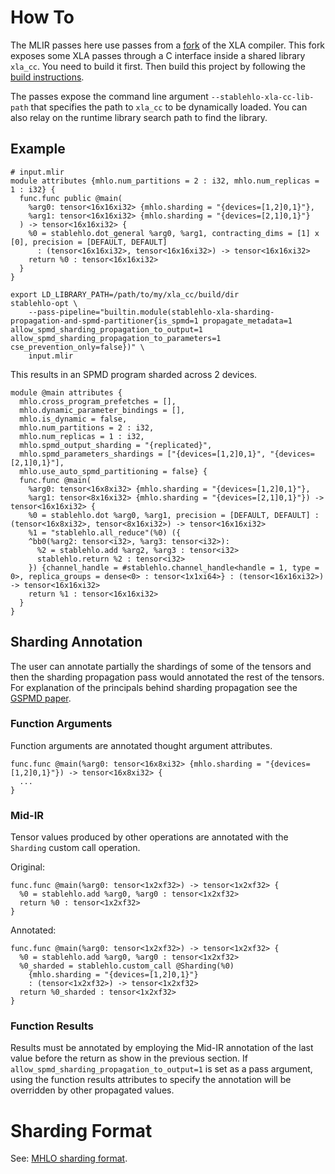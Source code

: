 # How To

The MLIR passes here use passes from a [fork](https://github.com/nod-ai/xla/tree/xla_cc) of the XLA compiler.
This fork exposes some XLA passes through a C interface inside a shared library `xla_cc`.
You need to build it first. Then build this project by following the [build instructions](/README.md#build-instructions).

The passes expose the command line argument `--stablehlo-xla-cc-lib-path` that specifies the path to `xla_cc` to be dynamically loaded.
You can also relay on the runtime library search path to find the library.

## Example

```mlir
# input.mlir
module attributes {mhlo.num_partitions = 2 : i32, mhlo.num_replicas = 1 : i32} {
  func.func public @main(
    %arg0: tensor<16x16xi32> {mhlo.sharding = "{devices=[1,2]0,1}"},
    %arg1: tensor<16x16xi32> {mhlo.sharding = "{devices=[2,1]0,1}"}
  ) -> tensor<16x16xi32> {
    %0 = stablehlo.dot_general %arg0, %arg1, contracting_dims = [1] x [0], precision = [DEFAULT, DEFAULT]
      : (tensor<16x16xi32>, tensor<16x16xi32>) -> tensor<16x16xi32>
    return %0 : tensor<16x16xi32>
  }
}
```

```
export LD_LIBRARY_PATH=/path/to/my/xla_cc/build/dir
stablehlo-opt \
    --pass-pipeline="builtin.module(stablehlo-xla-sharding-propagation-and-spmd-partitioner{is_spmd=1 propagate_metadata=1 allow_spmd_sharding_propagation_to_output=1 allow_spmd_sharding_propagation_to_parameters=1 cse_prevention_only=false})" \
    input.mlir
```

This results in an SPMD program sharded across 2 devices. 
```mlir
module @main attributes {
  mhlo.cross_program_prefetches = [],
  mhlo.dynamic_parameter_bindings = [],
  mhlo.is_dynamic = false,
  mhlo.num_partitions = 2 : i32,
  mhlo.num_replicas = 1 : i32,
  mhlo.spmd_output_sharding = "{replicated}",
  mhlo.spmd_parameters_shardings = ["{devices=[1,2]0,1}", "{devices=[2,1]0,1}"],
  mhlo.use_auto_spmd_partitioning = false} {
  func.func @main(
    %arg0: tensor<16x8xi32> {mhlo.sharding = "{devices=[1,2]0,1}"},
    %arg1: tensor<8x16xi32> {mhlo.sharding = "{devices=[2,1]0,1}"}) -> tensor<16x16xi32> {
    %0 = stablehlo.dot %arg0, %arg1, precision = [DEFAULT, DEFAULT] : (tensor<16x8xi32>, tensor<8x16xi32>) -> tensor<16x16xi32>
    %1 = "stablehlo.all_reduce"(%0) ({
    ^bb0(%arg2: tensor<i32>, %arg3: tensor<i32>):
      %2 = stablehlo.add %arg2, %arg3 : tensor<i32>
      stablehlo.return %2 : tensor<i32>
    }) {channel_handle = #stablehlo.channel_handle<handle = 1, type = 0>, replica_groups = dense<0> : tensor<1x1xi64>} : (tensor<16x16xi32>) -> tensor<16x16xi32>
    return %1 : tensor<16x16xi32>
  }
}
```

## Sharding Annotation

The user can annotate partially the shardings of some of the tensors and then the sharding propagation pass would annotated the rest of the tensors. For explanation of the principals behind sharding propagation see the [GSPMD paper](https://arxiv.org/abs/2105.04663).

### Function Arguments

Function arguments are annotated thought argument attributes.

```mlir
func.func @main(%arg0: tensor<16x8xi32> {mhlo.sharding = "{devices=[1,2]0,1}"}) -> tensor<16x8xi32> {
  ... 
}
```

### Mid-IR

Tensor values produced by other operations are annotated with the `Sharding` custom call operation.

Original:
```mlir
func.func @main(%arg0: tensor<1x2xf32>) -> tensor<1x2xf32> {
  %0 = stablehlo.add %arg0, %arg0 : tensor<1x2xf32>
  return %0 : tensor<1x2xf32> 
}
```

Annotated:
```mlir
func.func @main(%arg0: tensor<1x2xf32>) -> tensor<1x2xf32> {
  %0 = stablehlo.add %arg0, %arg0 : tensor<1x2xf32>
  %0_sharded = stablehlo.custom_call @Sharding(%0)
    {mhlo.sharding = "{devices=[1,2]0,1}"}
    : (tensor<1x2xf32>) -> tensor<1x2xf32>
  return %0_sharded : tensor<1x2xf32> 
}
```

### Function Results

Results must be annotated by employing the Mid-IR annotation of the last value before the return as show in the previous section. If `allow_spmd_sharding_propagation_to_output=1` is set as a pass argument, using the function results attributes to specify the annotation will be overridden by other propagated values.

# Sharding Format
See: [MHLO sharding format](../../../docs/mhlo-sharding-format.md).
